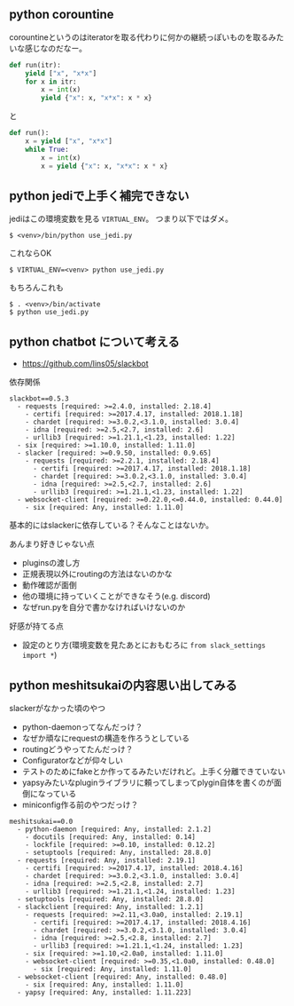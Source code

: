 ## python corountine

corountineというのはiteratorを取る代わりに何かの継続っぽいものを取るみたいな感じなのだなー。

```python
def run(itr):
    yield ["x", "x*x"]
    for x in itr:
        x = int(x)
        yield {"x": x, "x*x": x * x}
```

と

```python
def run():
    x = yield ["x", "x*x"]
    while True:
        x = int(x)
        x = yield {"x": x, "x*x": x * x}
```


## python jediで上手く補完できない

jediはこの環境変数を見る `VIRTUAL_ENV`。
つまり以下ではダメ。

```console
$ <venv>/bin/python use_jedi.py
```

これならOK

```
$ VIRTUAL_ENV=<venv> python use_jedi.py
```

もちろんこれも

```
$ . <venv>/bin/activate
$ python use_jedi.py
```

## python chatbot について考える

- https://github.com/lins05/slackbot

依存関係

```
slackbot==0.5.3
  - requests [required: >=2.4.0, installed: 2.18.4]
    - certifi [required: >=2017.4.17, installed: 2018.1.18]
    - chardet [required: >=3.0.2,<3.1.0, installed: 3.0.4]
    - idna [required: >=2.5,<2.7, installed: 2.6]
    - urllib3 [required: >=1.21.1,<1.23, installed: 1.22]
  - six [required: >=1.10.0, installed: 1.11.0]
  - slacker [required: >=0.9.50, installed: 0.9.65]
    - requests [required: >=2.2.1, installed: 2.18.4]
      - certifi [required: >=2017.4.17, installed: 2018.1.18]
      - chardet [required: >=3.0.2,<3.1.0, installed: 3.0.4]
      - idna [required: >=2.5,<2.7, installed: 2.6]
      - urllib3 [required: >=1.21.1,<1.23, installed: 1.22]
  - websocket-client [required: >=0.22.0,<=0.44.0, installed: 0.44.0]
    - six [required: Any, installed: 1.11.0]
```

基本的にはslackerに依存している？そんなことはないか。

あんまり好きじゃない点

- pluginsの渡し方
- 正規表現以外にroutingの方法はないのかな
- 動作確認が面倒
- 他の環境に持っていくことができなそう(e.g. discord)
- なぜrun.pyを自分で書かなければいけないのか

好感が持てる点

- 設定のとり方(環境変数を見たあとにおもむろに `from slack_settings import *`)

## python meshitsukaiの内容思い出してみる

slackerがなかった頃のやつ

- python-daemonってなんだっけ？
- なぜか頑なにrequestの構造を作ろうとしている
- routingどうやってたんだっけ？
- Configuratorなどが仰々しい
- テストのためにfakeとか作ってるみたいだけれど。上手く分離できていない
- yapsyみたいなpluginライブラリに頼ってしまってplygin自体を書くのが面倒になっている
- miniconfig作る前のやつだっけ？

```
meshitsukai==0.0
  - python-daemon [required: Any, installed: 2.1.2]
    - docutils [required: Any, installed: 0.14]
    - lockfile [required: >=0.10, installed: 0.12.2]
    - setuptools [required: Any, installed: 28.8.0]
  - requests [required: Any, installed: 2.19.1]
    - certifi [required: >=2017.4.17, installed: 2018.4.16]
    - chardet [required: >=3.0.2,<3.1.0, installed: 3.0.4]
    - idna [required: >=2.5,<2.8, installed: 2.7]
    - urllib3 [required: >=1.21.1,<1.24, installed: 1.23]
  - setuptools [required: Any, installed: 28.8.0]
  - slackclient [required: Any, installed: 1.2.1]
    - requests [required: >=2.11,<3.0a0, installed: 2.19.1]
      - certifi [required: >=2017.4.17, installed: 2018.4.16]
      - chardet [required: >=3.0.2,<3.1.0, installed: 3.0.4]
      - idna [required: >=2.5,<2.8, installed: 2.7]
      - urllib3 [required: >=1.21.1,<1.24, installed: 1.23]
    - six [required: >=1.10,<2.0a0, installed: 1.11.0]
    - websocket-client [required: >=0.35,<1.0a0, installed: 0.48.0]
      - six [required: Any, installed: 1.11.0]
  - websocket-client [required: Any, installed: 0.48.0]
    - six [required: Any, installed: 1.11.0]
  - yapsy [required: Any, installed: 1.11.223]
```
